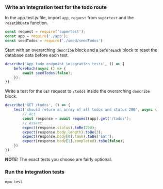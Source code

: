 ### Write an integration test for the todo route

In the app.test.js file, import `app`, `request` from `supertest` and the `resetDbData` function.

```javascript
const request = require('supertest');
const app = require('./app');
const seedTodos = require('./seed/seedTodos')
```

Start with an overarching `describe` block and a `beforeEach` block to reset the database data before each test.

```javascript
describe('App todo endpoint integration tests', () => {
    beforeEach(async () => {
        await seedTodos(false);
    });
})
```

Write a test for the `GET` request to `/todos` inside the overarching `describe` block.

```javascript
describe('GET /todos', () => {
    test('should return an array of all todos and status 200', async () => {
        // Act
        const response = await request(app).get('/todos');
        // Assert
        expect(response.status).toBe(200);
        expect(response.body.length).toBe(3);
        expect(response.body[0].task).toBe('Eat');
        expect(response.body[1].completed).toBe(false);
    })
})
```

**NOTE:** The exact tests you choose are fairly optional.

### Run the integration tests

```bash
npm test
```